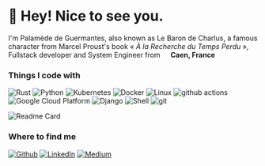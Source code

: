 <h1>🦀 Hey! Nice to see you.</h1>


I'm Palamède de Guermantes, also known as Le Baron de Charlus, a famous character from Marcel Proust's book «<i> À la Recherche du Temps Perdu </i>», Fullstack developer and System Engineer from <img src="https://cdn-icons-png.flaticon.com/512/197/197560.png" width="13"/> <b>Caen, France</b></p>
<h3>Things I code with</h3>
<p>
  <img alt="Rust" src="https://img.shields.io/badge/-Rust-F05032?style=flat-square&logo=rust&logoColor=white" />
  <img alt="Python" src="https://img.shields.io/badge/-Python-13aa52?style=flat-square&logo=python&logoColor=white" /> 
  <img alt="Kubernetes" src="https://img.shields.io/badge/-Kubernetes-1a73e8?style=flat-square&logo=kubernetes&logoColor=white" /> 
  <img alt="Docker" src="https://img.shields.io/badge/-Docker-46a2f1?style=flat-square&logo=docker&logoColor=white" />
  <img alt="Linux" src="https://img.shields.io/badge/-Linux-46a2f1?style=flat-square&logo=linux&logoColor=white" />
  <img alt="github actions" src="https://img.shields.io/badge/-Github_Actions-2088FF?style=flat-square&logo=github-actions&logoColor=white" />
  <img alt="Google Cloud Platform" src="https://img.shields.io/badge/-Google_Cloud_Platform-1a73e8?style=flat-square&logo=google-cloud&logoColor=white" />
  <img alt="Django" src="https://img.shields.io/badge/-Django-13aa52?style=flat-square&logo=django&logoColor=white" />
  <img alt="Shell" src="https://img.shields.io/badge/-Shell-007ACC?style=flat-square&logo=shell&logoColor=white" />
  <img alt="git" src="https://img.shields.io/badge/-Git-F05032?style=flat-square&logo=git&logoColor=white" />
</p>

![Readme Card](https://github-readme-stats.vercel.app/api?username=lebarondecharlus&count_private=true&show_icons=true&include_all_commits=true)

<h3>Where to find me</h3>
<p><a href="https://github.com/lebarondecharlus" target="_blank"><img alt="Github" src="https://img.shields.io/badge/GitHub-%2312100E.svg?&style=for-the-badge&logo=Github&logoColor=white" /></a> <a href="https://www.linkedin.com/in/barondecharlus" target="_blank"><img alt="LinkedIn" src="https://img.shields.io/badge/linkedin-%230077B5.svg?&style=for-the-badge&logo=linkedin&logoColor=white" /></a> <a href="https://medium.com/@Kaderovski" target="_blank"><img alt="Medium" src="https://img.shields.io/badge/medium-%2312100E.svg?&style=for-the-badge&logo=medium&logoColor=white" /></a>
</p>
